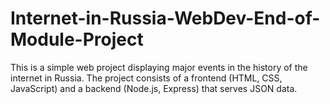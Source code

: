 # Internet-in-Russia-WebDev-End-of-Module-Project
This is a simple web project displaying major events in the history of the internet in Russia. The project consists of a frontend (HTML, CSS, JavaScript) and a backend (Node.js, Express) that serves JSON data.

